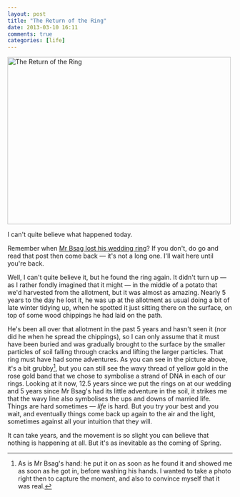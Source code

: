 ```yaml
---
layout: post
title: "The Return of the Ring"
date: 2013-03-10 16:11
comments: true
categories: [life]
---
```


<a href="http://www.flickr.com/photos/bsag/8545712416/" title="The Return of the Ring by bsag, on Flickr"><img src="http://farm9.staticflickr.com/8106/8545712416_c102f675b5.jpg" width="500" height="375" alt="The Return of the Ring"></a>

I can't quite believe what happened today.

Remember when [Mr Bsag lost his wedding ring][1]? If you don't, do go and read that post then come back &mdash; it's not a long one. I'll wait here until you're back.

Well, I can't quite believe it, but he found the ring again. It didn't turn up &mdash; as I rather fondly imagined that it might &mdash; in the middle of a potato that we'd harvested from the allotment, but it was almost as amazing. Nearly 5 years to the day he lost it, he was up at the allotment as usual doing a bit of late winter tidying up, when he spotted it just sitting there on the surface, on top of some wood chippings he had laid on the path.

He's been all over that allotment in the past 5 years and hasn't seen it (nor did he when he spread the chippings), so I can only assume that it must have been buried and was gradually brought to the surface by the smaller particles of soil falling through cracks and lifting the larger particles. That ring must have had some adventures. As you can see in the picture above, it's a bit grubby[^1], but you can still see the wavy thread of yellow gold in the rose gold band that we chose to symbolise a strand of DNA in each of our rings. Looking at it now, 12.5 years since we put the rings on at our wedding and 5 years since Mr Bsag's had its little adventure in the soil, it strikes me that the wavy line also symbolises the ups and downs of married life. Things are hard sometimes &mdash; _life_ is hard. But you try your best and you wait, and eventually things come back up again to the air and the light, sometimes against all your intuition that they will.

It can take years, and the movement is so slight you can believe that nothing is happening at all. But it's as inevitable as the coming of Spring.

[^1]: As is Mr Bsag's hand: he put it on as soon as he found it and showed me as soon as he got in, before washing his hands. I wanted to take a photo right then to capture the moment, and also to convince myself that it was real.

[1]: http://rousette.org.uk/blog/archives/my-precious/

